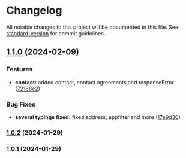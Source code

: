 # Changelog

All notable changes to this project will be documented in this file. See [standard-version](https://github.com/conventional-changelog/standard-version) for commit guidelines.

## [1.1.0](https://github.com/lilaquadrat/interfaces/compare/v1.0.2...v1.1.0) (2024-02-09)


### Features

* **contact:** added contact, contact agreements and responseError ([72168e2](https://github.com/lilaquadrat/interfaces/commit/72168e2fbe0f6a0f5a5d87c721f5d2ab9d57fff4))


### Bug Fixes

* **several typings fixed:** fixed address, appfilter and more ([17e9d30](https://github.com/lilaquadrat/interfaces/commit/17e9d30765f6809682d90ad2c7d7e3a66b9e6ba0))

### [1.0.2](https://github.com/lilaquadrat/interfaces/compare/v1.0.1...v1.0.2) (2024-01-29)

### 1.0.1 (2024-01-29)
